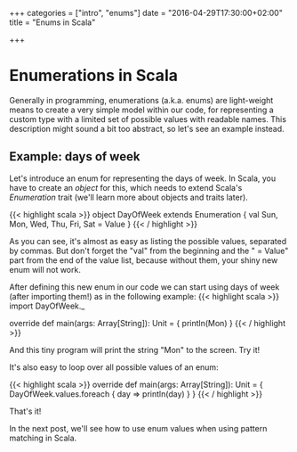 +++
categories = ["intro", "enums"]
date = "2016-04-29T17:30:00+02:00"
title = "Enums in Scala"

+++

# Enumerations in Scala

Generally in programming, enumerations (a.k.a. enums)
are light-weight means to create a very simple model within our code, for
representing a custom type with a limited set of possible values with readable 
names.
This description might sound a bit too abstract, so 
let's see an example instead.

<!--more-->

## Example: days of week

Let's introduce an enum for representing the days of week.
In Scala, you have to create an _object_ for this, which 
needs to extend Scala's _Enumeration_ trait (we'll learn more about objects 
and traits later).

{{< highlight scala >}}
object DayOfWeek extends Enumeration {
  val Sun, Mon, Wed, Thu, Fri, Sat = Value
}
{{< / highlight >}}

As you can see, it's almost as easy as listing the possible values,
separated by commas. But don't forget the "val" from the beginning and 
the " = Value" part from the end of the value list, because without them, 
your shiny new enum will not work.

After defining this new enum in our code
we can start using days of week (after importing them!) as in the
following example:
{{< highlight scala >}}
import DayOfWeek._

override def main(args: Array[String]): Unit = {
  println(Mon)
}
{{< / highlight >}}

And this tiny program will print the string "Mon" to the screen. Try it!

It's also easy to loop over all possible values of an enum:

{{< highlight scala >}}
override def main(args: Array[String]): Unit = {
  DayOfWeek.values.foreach { day => println(day) }
}
{{< / highlight >}}

That's it!

In the next post, we'll see how to use enum values when using pattern matching in Scala.


